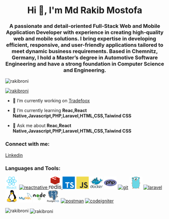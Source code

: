 <h1 align="center">Hi 👋, I'm Md Rakib Mostofa</h1>
<h3 align="center">A passionate and detail-oriented Full-Stack Web and Mobile Application Developer with experience in creating high-quality web and mobile solutions. I bring expertise in developing efficient, responsive, and user-friendly applications tailored to meet dynamic business requirements. Based in Chemnitz, Germany, I hold a Master’s degree in Automotive Software Engineering and have a strong foundation in Computer Science and Engineering.</h3>

<p align="left"> <img src="https://komarev.com/ghpvc/?username=rakibroni&label=Profile%20views&color=0e75b6&style=flat" alt="rakibroni" /> </p>
<p align="left"> <a href="https://github.com/ryo-ma/github-profile-trophy"><img src="https://github-profile-trophy.vercel.app/?username=rakibroni" alt="rakibroni" /></a> </p>



- 🔭 I’m currently working on [Tradefoox](https://tradefoox.com/)

- 🌱 I’m currently learning **Reac,React Native,Javascript,PHP,Laravel,HTML,CSS,Taiwind CSS**

- 💬 Ask me about **Reac,React Native,Javascript,PHP,Laravel,HTML,CSS,Taiwind CSS**

<h3 align="left">Connect with me:</h3>
<p align="left">
    <a href="https://www.linkedin.com/in/md-rakib-mostofa/" target="_blank" rel="noreferrer">Linkedin</a> 
</p>

<h3 align="left">Languages and Tools:</h3>
<p align="left"> 
  
  <a href="https://reactjs.org/" target="_blank" rel="noreferrer"><img src="https://raw.githubusercontent.com/devicons/devicon/master/icons/react/react-original-wordmark.svg" alt="react" width="40" height="40"/></a> 
  <a href="https://reactnative.dev/" target="_blank" rel="noreferrer"> <img src="https://reactnative.dev/img/header_logo.svg" alt="reactnative" width="40" height="40"/> </a> <a href="https://redis.io" target="_blank" rel="noreferrer"><img src="https://raw.githubusercontent.com/devicons/devicon/master/icons/redis/redis-original-wordmark.svg" alt="redis" width="40" height="40"/> </a>
  <a href="https://www.typescriptlang.org/" target="_blank" rel="noreferrer"><img src="https://raw.githubusercontent.com/devicons/devicon/master/icons/typescript/typescript-original.svg" alt="typescript" width="40" height="40"/></a> 
  <a href="https://developer.mozilla.org/en-US/docs/Web/JavaScript" target="_blank" rel="noreferrer"><img src="https://raw.githubusercontent.com/devicons/devicon/master/icons/javascript/javascript-original.svg" alt="javascript" width="40" height="40"/></a> 
  <a href="https://www.docker.com/" target="_blank" rel="noreferrer"><img src="https://raw.githubusercontent.com/devicons/devicon/master/icons/docker/docker-original-wordmark.svg" alt="docker" width="40" height="40"/></a>
  <a href="https://www.php.net" target="_blank" rel="noreferrer"><img src="https://raw.githubusercontent.com/devicons/devicon/master/icons/php/php-original.svg" alt="php" width="40" height="40"/></a> 
  <a href="https://git-scm.com/" target="_blank" rel="noreferrer"><img src="https://www.vectorlogo.zone/logos/git-scm/git-scm-icon.svg" alt="git" width="40" height="40"/></a> 
  <a href="https://golang.org" target="_blank" rel="noreferrer"> <img src="https://raw.githubusercontent.com/devicons/devicon/master/icons/go/go-original.svg" alt="go" width="40" height="40"/></a>
  <a href="https://laravel.com/" target="_blank" rel="noreferrer"><img src="https://cdn.freebiesupply.com/logos/thumbs/2x/laravel-logo.png" alt="laravel" width="40" height="40"/></a> 
  <a href="https://www.linux.org/" target="_blank" rel="noreferrer"><img src="https://raw.githubusercontent.com/devicons/devicon/master/icons/linux/linux-original.svg" alt="linux" width="40" height="40"/></a> 
  <a href="https://www.mysql.com/" target="_blank" rel="noreferrer"><img src="https://raw.githubusercontent.com/devicons/devicon/master/icons/mysql/mysql-original-wordmark.svg" alt="mysql" width="40" height="40"/></a>
  <a href="https://nodejs.org" target="_blank" rel="noreferrer"><img src="https://raw.githubusercontent.com/devicons/devicon/master/icons/nodejs/nodejs-original-wordmark.svg" alt="nodejs" width="40" height="40"/></a>
  <a href="https://www.postgresql.org" target="_blank" rel="noreferrer"><img src="https://raw.githubusercontent.com/devicons/devicon/master/icons/postgresql/postgresql-original-wordmark.svg" alt="postgresql" width="40" height="40"/></a> 
  <a href="https://postman.com" target="_blank" rel="noreferrer"><img src="https://www.vectorlogo.zone/logos/getpostman/getpostman-icon.svg" alt="postman" width="40" height="40"/></a> 
    <a href="https://codeigniter.com" target="_blank" rel="noreferrer"><img src="https://cdn.worldvectorlogo.com/logos/codeigniter.svg" alt="codeigniter" width="40" height="40"/></a> 
</p>

<p><img align="left" src="https://github-readme-stats.vercel.app/api/top-langs?username=rakibroni&show_icons=true&locale=en&layout=compact" alt="rakibroni" /></p>
<p>&nbsp;<img align="center" src="https://github-readme-stats.vercel.app/api?username=rakibroni&show_icons=true&locale=en" alt="rakibroni" /></p>

